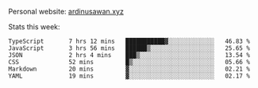 Personal website: [ardinusawan.xyz](https://ardinusawan.xyz)

Stats this week:
<!--START_SECTION:waka-->

```text
TypeScript       7 hrs 12 mins   ███████████▓░░░░░░░░░░░░░   46.83 %
JavaScript       3 hrs 56 mins   ██████▒░░░░░░░░░░░░░░░░░░   25.65 %
JSON             2 hrs 4 mins    ███▒░░░░░░░░░░░░░░░░░░░░░   13.54 %
CSS              52 mins         █▒░░░░░░░░░░░░░░░░░░░░░░░   05.66 %
Markdown         20 mins         ▓░░░░░░░░░░░░░░░░░░░░░░░░   02.21 %
YAML             19 mins         ▓░░░░░░░░░░░░░░░░░░░░░░░░   02.17 %
```

<!--END_SECTION:waka-->
